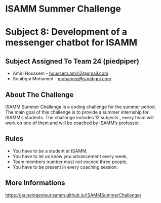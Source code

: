 # ISAMM Summer Challenge
# Subject 8: Development of a messenger chatbot for ISAMM

## Subject Assigned To Team 24 (piedpiper)
* Amiri Houssem - houssem.amiri2@gmail.com
* Souibgui Mohamed - mohamed@souibgui.com

## About The Challenge
ISAMM Summer Challenge is a coding challenge for the summer period.
The main goal of this challenge is to provide a summer internship for ISAMM’s students.
The challenge includes 12 subjects , every team will work on one of them and will be coached by ISAMM’s professor.

## Rules
* You have to be a student at ISAMM,
* You have to let us know you advancement every week,
* Team members number must not exceed three people,
* You have to be present in every coaching session.

## More Informations
https://jeuneingenieurisamm.github.io/ISAMMSummerChallenge/
